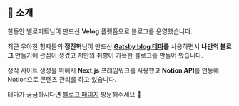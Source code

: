 ## 👋 소개

한동안 벨로퍼트님이 만드신 **Velog** 플랫폼으로 블로그를 운영했습니다.

최근 우아한 형제들의 **정진혁**님이 만드신 **[Gatsby blog 테마](https://github.com/zoomkoding/zoomkoding-gatsby-blog)를** 사용하면서 **나만의 블로그** 만들기에 관심이 생겼고 저만의 취향이 가득한 블로그를 만들어 봤습니다.

정작 사이트 생성을 위해서 **Next.js** 프레임워크를 사용했고 **Notion API**를 연동해 Notion으로 콘텐츠 관리를 하고 있습니다.

테마가 궁금하시다면 [블로그 페이지](https://heelog.dev/) 방문해주세요 🙏
